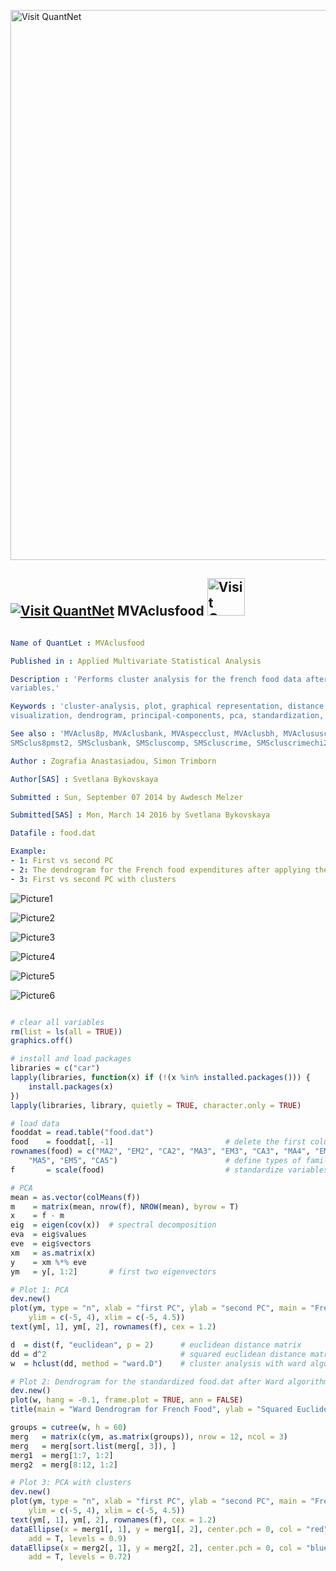
[<img src="https://github.com/QuantLet/Styleguide-and-FAQ/blob/master/pictures/banner.png" width="880" alt="Visit QuantNet">](http://quantlet.de/index.php?p=info)

## [<img src="https://github.com/QuantLet/Styleguide-and-Validation-procedure/blob/master/pictures/qloqo.png" alt="Visit QuantNet">](http://quantlet.de/) **MVAclusfood** [<img src="https://github.com/QuantLet/Styleguide-and-Validation-procedure/blob/master/pictures/QN2.png" width="60" alt="Visit QuantNet 2.0">](http://quantlet.de/d3/ia)

```yaml

Name of QuantLet : MVAclusfood

Published in : Applied Multivariate Statistical Analysis

Description : 'Performs cluster analysis for the french food data after standardization of the
variables.'

Keywords : 'cluster-analysis, plot, graphical representation, distance, euclidean, data
visualization, dendrogram, principal-components, pca, standardization, sas'

See also : 'MVAclus8p, MVAclusbank, MVAspecclust, MVAclusbh, MVAclususcrime, SMSclus8p, SMSclus8pd,
SMSclus8pmst2, SMSclusbank, SMScluscomp, SMScluscrime, SMScluscrimechi2, SMSclushealth'

Author : Zografia Anastasiadou, Simon Trimborn

Author[SAS] : Svetlana Bykovskaya

Submitted : Sun, September 07 2014 by Awdesch Melzer

Submitted[SAS] : Mon, March 14 2016 by Svetlana Bykovskaya

Datafile : food.dat

Example: 
- 1: First vs second PC
- 2: The dendrogram for the French food expenditures after applying the Ward algorithm
- 3: First vs second PC with clusters

```

![Picture1](MVAclusfood-1-1.png)

![Picture2](MVAclusfood-1_sas.png)

![Picture3](MVAclusfood-2-1.png)

![Picture4](MVAclusfood-2_sas.png)

![Picture5](MVAclusfood-3-1.png)

![Picture6](MVAclusfood-3_sas.png)


```r

# clear all variables
rm(list = ls(all = TRUE))
graphics.off()

# install and load packages
libraries = c("car")
lapply(libraries, function(x) if (!(x %in% installed.packages())) {
    install.packages(x)
})
lapply(libraries, library, quietly = TRUE, character.only = TRUE)

# load data
fooddat = read.table("food.dat")
food    = fooddat[, -1]                         # delete the first column (types of families)
rownames(food) = c("MA2", "EM2", "CA2", "MA3", "EM3", "CA3", "MA4", "EM4", "CA4", 
    "MA5", "EM5", "CA5")                        # define types of families
f       = scale(food)                           # standardize variables

# PCA
mean = as.vector(colMeans(f))
m    = matrix(mean, nrow(f), NROW(mean), byrow = T)
x    = f - m
eig  = eigen(cov(x))  # spectral decomposition  
eva  = eig$values
eve  = eig$vectors
xm   = as.matrix(x)
y    = xm %*% eve
ym   = y[, 1:2]       # first two eigenvectors

# Plot 1: PCA
dev.new()
plot(ym, type = "n", xlab = "first PC", ylab = "second PC", main = "French Food data", 
    ylim = c(-5, 4), xlim = c(-5, 4.5))
text(ym[, 1], ym[, 2], rownames(f), cex = 1.2)

d  = dist(f, "euclidean", p = 2)      # euclidean distance matrix
dd = d^2                              # squared euclidean distance matrix                                  
w  = hclust(dd, method = "ward.D")    # cluster analysis with ward algorithm

# Plot 2: Dendrogram for the standardized food.dat after Ward algorithm
dev.new()
plot(w, hang = -0.1, frame.plot = TRUE, ann = FALSE)
title(main = "Ward Dendrogram for French Food", ylab = "Squared Euclidean Distance")

groups = cutree(w, h = 60)
merg   = matrix(c(ym, as.matrix(groups)), nrow = 12, ncol = 3)
merg   = merg[sort.list(merg[, 3]), ]
merg1  = merg[1:7, 1:2]
merg2  = merg[8:12, 1:2]

# Plot 3: PCA with clusters
dev.new()
plot(ym, type = "n", xlab = "first PC", ylab = "second PC", main = "French Food data, cut height 60", 
    ylim = c(-5, 4), xlim = c(-5, 4.5))
text(ym[, 1], ym[, 2], rownames(f), cex = 1.2)
dataEllipse(x = merg1[, 1], y = merg1[, 2], center.pch = 0, col = "red", plot.points = F, 
    add = T, levels = 0.9)
dataEllipse(x = merg2[, 1], y = merg2[, 2], center.pch = 0, col = "blue", plot.points = F, 
    add = T, levels = 0.72) 

```
